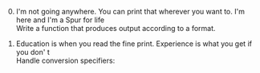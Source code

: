 0. I'm not going anywhere. You can print that wherever you want to. I'm here and I'm
 a Spur for life                                                                    
Write a function that produces output according to a format.                        
                                                                                                                                                                        
1. Education is when you read the fine print. Experience is what you get if you don'
t                                                                                   
Handle conversion specifiers:

